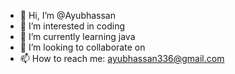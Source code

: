 - 👋 Hi, I’m @Ayubhassan
- 👀 I’m interested in coding
- 🌱 I’m currently learning java
- 💞️ I’m looking to collaborate on 
- 📫 How to reach me: ayubhassan336@gmail.com

<!---
Ayubhassan/Ayubhassan is a ✨ special ✨ repository because its `README.md` (this file) appears on your GitHub profile.
You can click the Preview link to take a look at your changes.
--->
